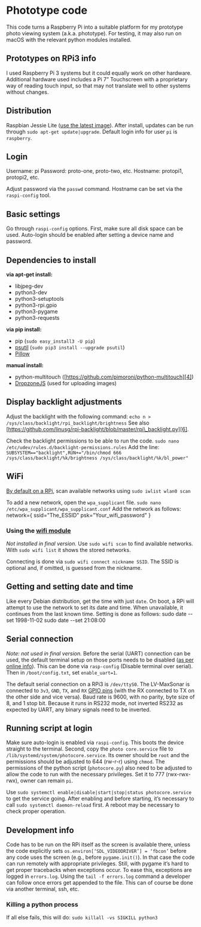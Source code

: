 # Phototype code
This code turns a Raspberry Pi into a suitable platform for my prototype photo viewing system (a.k.a. phototype). For testing, it may also run on macOS with the relevant python modules installed.

## Prototypes on RPi3 info
I used Raspberry Pi 3 systems but it could equally work on other hardware. Additional hardware used includes a Pi 7” Touchscreen with a proprietary way of reading touch input, so that may not translate well to other systems without changes.

## Distribution
Raspbian Jessie Lite ([use the latest image][1]). After install, updates can be run through `sudo apt-get update|upgrade`. Default login info for user `pi` is `raspberry`.

## Login
Username: pi
Password: proto-one, proto-two, etc.
Hostname: protopi1, protopi2, etc.

Adjust password via the `passwd` command. Hostname can be set via the `raspi-config` tool.

## Basic settings
Go through `raspi-config` options. First, make sure all disk space can be used. Auto-login should be enabled after setting a device name and password.

## Dependencies to install
**via apt-get install:**
- libjpeg-dev
- python3-dev
- python3-setuptools
- python3-rpi.gpio
- python3-pygame
- python3-requests

**via pip install:**
- pip (`sudo easy_install3 -U pip`)
- [psutil][2] (`sudo pip3 install --upgrade psutil`)
- [Pillow][3]

**manual install:**
- python-multitouch ([https://github.com/pimoroni/python-multitouch][4])
- [DropzoneJS][5] (used for uploading images)

## Display backlight adjustments
Adjust the backlight with the following command:
`echo n > /sys/class/backlight/rpi_backlight/brightness`
See also [https://github.com/linusg/rpi-backlight/blob/master/rpi\_backlight.py][6].

Check the backlight permissions to be able to run the code.
`sudo nano /etc/udev/rules.d/backlight-permissions.rules`
Add the line:
`SUBSYSTEM=="backlight",RUN+="/bin/chmod 666 /sys/class/backlight/%k/brightness /sys/class/backlight/%k/bl_power"`

## WiFi
[By default on a RPi][7], scan available networks using
`sudo iwlist wlan0 scan`

To add a new network, open the `wpa_supplicant` file.
`sudo nano /etc/wpa_supplicant/wpa_supplicant.conf`
Add the network as follows:
	network={
	  ssid="The_ESSID"
	  psk="Your_wifi_password"
	}

### Using the [wifi module][8]
_Not installed in final version._
Use `sudo wifi scan` to find available networks. With `sudo wifi list` it shows the stored networks.

Connecting is done via `sudo wifi connect nickname SSID`. The SSID is optional and, if omitted, is guessed from the nickname.

## Getting and setting date and time
Like every Debian distribution, get the time with just `date`. On boot, a RPi will attempt to use the network to set its date and time. When unavailable, it continues from the last known time. Setting is done as follows:
	sudo date --set 1998-11-02 
	sudo date --set 21:08:00

## Serial connection
_Note: not used in final version._
Before the serial (UART) connection can be used, the default terminal setup on those ports needs to be disabled ([as per online info][9]). This can be done via `rasp-config` (Disable terminal over serial). Then in `/boot/config.txt`, set `enable_uart=1`.

The default serial connection on a RPi3 is `/dev/ttyS0`. The LV-MaxSonar is connected to `3v3`, `GND`, `TX`, and `RX` [GPIO pins][10] (with the RX connected to TX on the other side and vice versa). Baud rate is 9600, with no parity, byte size of 8, and 1 stop bit. Because it runs in RS232 mode, not inverted RS232 as expected by UART, any binary signals need to be inverted.

## Running script at login
Make sure auto-login is enabled via `raspi-config`. This boots the device straight to the terminal. Second, copy the `photo core.service` file to `/lib/systemd/system/photocore.service`. Its owner should be `root` and the permissions should be adjusted to 644 (rw-r-r) using `chmod`. The permissions of the python script (`photocore.py`) also need to be adjusted to allow  the code to run with the necessary privileges. Set it to 777 (rwx-rwx-rwx), owner can remain `pi`.

Use `sudo systemctl enable|disable|start|stop|status photocore.service` to get the service going. After enabling and before starting, it’s necessary to call `sudo systemctl daemon-reload` first. A reboot may be necessary to check proper operation.

## Development info
Code has to be run on the RPi itself as the screen is available there, unless the code explicitly sets `os.environ[‘SDL_VIDEODRIVER’] = ‘fbcon’` before any code uses the screen (e.g., before `pygame.init()`). In that case the code can run remotely with appropriate privileges. Still, with pygame it’s hard to get proper tracebacks when exceptions occur. To ease this, exceptions are logged in `errors.log`. Using the `tail -f errors.log` command a developer can follow once errors get appended to the file. This can of course be done via another terminal, ssh, etc.

### Killing a python process
If all else fails, this will do:
`sudo killall -vs SIGKILL python3`

[1]:	https://www.raspberrypi.org/downloads/raspbian/
[2]:	https://github.com/giampaolo/psutil/blob/master/INSTALL.rst
[3]:	http://pillow.readthedocs.io/en/latest/installation.html
[4]:	https://github.com/pimoroni/python-multitouch
[5]:	http://www.dropzonejs.com/
[6]:	https://github.com/linusg/rpi-backlight/blob/master/rpi_backlight.py
[7]:	https://www.raspberrypi.org/documentation/configuration/wireless/wireless-cli.md
[8]:	https://wifi.readthedocs.io/en/latest/wifi_command.html#tutorial
[9]:	http://elinux.org/RPi_Serial_Connection
[10]:	http://pinout.xyz/pinout/ground#